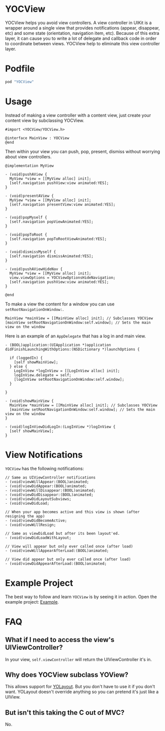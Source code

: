 YOCView
=========

YOCView helps you avoid view controllers. A view controller in UIKit is a wrapper around a single view that provides notifications (appear, disappear, etc) and some state (orientation, navigation item, etc). Because of this extra layer, it can cause you to write a lot of delegate and callback code in order to coordinate between views. YOCView help to eliminate this view controller layer.

# Podfile

```ruby
pod "YOCView"
```

# Usage

Instead of making a view controller with a content view, just create your content view by subclassing YOCView.

```objc
#import <YOCView/YOCView.h>

@interface MainView : YOCView
@end
```

Then within your view you can push, pop, present, dismiss without worrying about view controllers.

```objc
@implementation MyView

- (void)pushAView {
  MyView *view = [[MyView alloc] init];
  [self.navigation pushView:view animated:YES];
}

- (void)presentAView {
  MyView *view = [[MyView alloc] init];
  [self.navigation presentView:view animated:YES];
}

- (void)popMyself {
  [self.navigation popViewAnimated:YES];
}

- (void)popToRoot {
  [self.navigation popToRootViewAnimated:YES];
}

- (void)dismissMyself {
  [self.navigation dismissAnimated:YES];
}

- (void)pushAViewHideNav {
  MyView *view = [[MyView alloc] init];
  view.viewOptions = YOCViewOptionsHideNavigation;
  [self.navigation pushView:view animated:YES];
}

@end
```

To make a view the content for a window you can use `setRootNavigationOnWindow:`.

```objc
MainView *mainView = [[MainView alloc] init]; // Subclasses YOCView
[mainView setRootNavigationOnWindow:self.window]; // Sets the main view on the window
```

Here is an example of an `AppDelegate` that has a log in and main view.

```objc
- (BOOL)application:(UIApplication *)application didFinishLaunchingWithOptions:(NSDictionary *)launchOptions {

  if (loggedIn) {
    [self showMainView];
  } else {
    LogInView *logInView = [[LogInView alloc] init];
    logInView.delegate = self;
    [logInView setRootNavigationOnWindow:self.window];
  }

}

- (void)showMainView {
  MainView *mainView = [[MainView alloc] init]; // Subclasses YOCView
  [mainView setRootNavigationOnWindow:self.window]; // Sets the main view on the window
}

- (void)logInViewDidLogIn:(LogInView *)logInView {
  [self showMainView];
}
```

# View Notifications

`YOCView` has the following notifications:

```objc
// Same as UIViewController notifications
- (void)viewWillAppear:(BOOL)animated;
- (void)viewDidAppear:(BOOL)animated;
- (void)viewWillDisappear:(BOOL)animated;
- (void)viewDidDisappear:(BOOL)animated;
- (void)viewDidLayoutSubviews;
- (void)viewDidLoad;

// When your app becomes active and this view is shown (after resigning the app)
- (void)viewDidBecomeActive;
- (void)viewWillResign;

// Same as viewDidLoad but after its been layout'ed.
- (void)viewDidLoadWithLayout;

// View will appear but only ever called once (after load)
- (void)viewWillAppearAfterLoad:(BOOL)animated;

// View did appear but only ever called once (after load)
- (void)viewDidAppearAfterLoad:(BOOL)animated;
```

# Example Project

The best way to follow and learn `YOCView` is by seeing it in action. Open the example project: [Example](https://github.com/gabriel/YOCView/tree/master/Example).

# FAQ

## What if I need to access the view's UIViewController?

In your view, `self.viewController` will return the UIViewController it's in.

## Why does YOCView subclass YOView?

This allows support for [YOLayout](https://github.com/YOLayout/YOLayout). But you don't have to use it if you don't want. YOLayout doesn't override anything so you can pretend it's just like a UIView.

## But isn't this taking the C out of MVC?

No.
